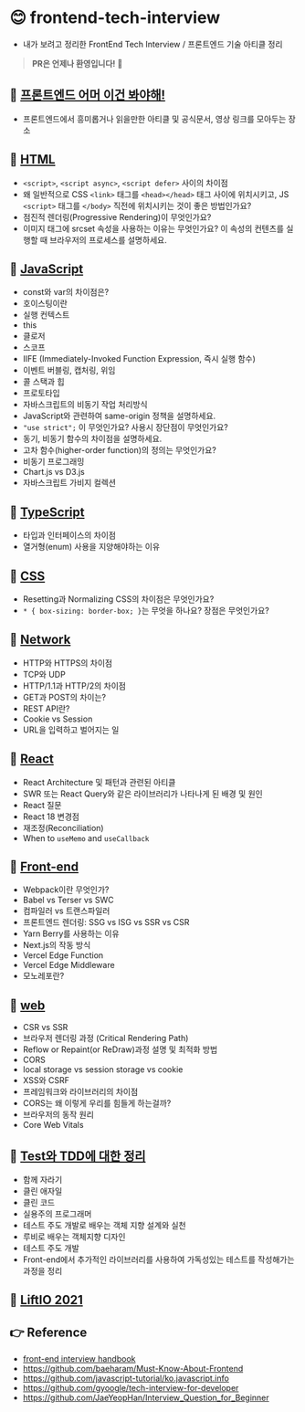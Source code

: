 # 😊 frontend-tech-interview
- 내가 보려고 정리한 FrontEnd Tech Interview / 프론트엔드 기술 아티클 정리

> **PR은 언제나 환영입니다! 🎉**

## 🍭 [프론트엔드 어머 이건 봐야해!](https://saseungmin.github.io/frontend-tech-interview/docs/article)
- 프론트엔드에서 흥미롭거나 읽을만한 아티클 및 공식문서, 영상 링크를 모아두는 장소

## 🍭 [HTML](https://saseungmin.github.io/frontend-tech-interview/docs/html)
- `<script>`, `<script async>`, `<script defer>` 사이의 차이점
- 왜 일반적으로 CSS `<link>` 태그를 `<head></head>` 태그 사이에 위치시키고, JS `<script>` 태그를 `</body>` 직전에 위치시키는 것이 좋은 방법인가요?
- 점진적 렌더링(Progressive Rendering)이 무엇인가요?
- 이미지 태그에 srcset 속성을 사용하는 이유는 무엇인가요? 이 속성의 컨텐츠를 실행할 때 브라우저의 프로세스를 설명하세요.

## 🍭 [JavaScript](https://saseungmin.github.io/frontend-tech-interview/docs/javascript)
- const와 var의 차이점은?
- 호이스팅이란
- 실행 컨텍스트
- this
- 클로저
- 스코프
- IIFE (Immediately-Invoked Function Expression, 즉시 실행 함수)
- 이벤트 버블링, 캡처링, 위임
- 콜 스택과 힙
- 프로토타입
- 자바스크립트의 비동기 작업 처리방식
- JavaScript와 관련하여 same-origin 정책을 설명하세요.
- `"use strict";` 이 무엇인가요? 사용시 장단점이 무엇인가요?
- 동기, 비동기 함수의 차이점을 설명하세요.
- 고차 함수(higher-order function)의 정의는 무엇인가요?
- 비동기 프로그래밍
- Chart.js vs D3.js
- 자바스크립트 가비지 컬렉션

## 🍭 [TypeScript](https://saseungmin.github.io/frontend-tech-interview/docs/typescript)
- 타입과 인터페이스의 차이점
- 열거형(enum) 사용을 지양해야하는 이유

## 🍭 [CSS](https://saseungmin.github.io/frontend-tech-interview/docs/css)
- Resetting과 Normalizing CSS의 차이점은 무엇인가요?
- `* { box-sizing: border-box; }`는 무엇을 하나요? 장점은 무엇인가요?

## 🍭 [Network](https://saseungmin.github.io/frontend-tech-interview/docs/network)
- HTTP와 HTTPS의 차이점
- TCP와 UDP
- HTTP/1.1과 HTTP/2의 차이점
- GET과 POST의 차이는?
- REST API란?
- Cookie vs Session
- URL을 입력하고 벌어지는 일

## 🍭 [React](https://saseungmin.github.io/frontend-tech-interview/docs/react)
- React Architecture 및 패턴과 관련된 아티클
- SWR 또는 React Query와 같은 라이브러리가 나타나게 된 배경 및 원인
- React 질문
- React 18 변경점
- 재조정(Reconciliation)
- When to `useMemo` and `useCallback`

## 🍭 [Front-end](https://saseungmin.github.io/frontend-tech-interview/docs/front-end)
- Webpack이란 무엇인가?
- Babel vs Terser vs SWC
- 컴파일러 vs 트랜스파일러
- 프론트엔드 렌더링: SSG vs ISG vs SSR vs CSR
- Yarn Berry를 사용하는 이유
- Next.js의 작동 방식
- Vercel Edge Function
- Vercel Edge Middleware
- 모노레포란?

## 🍭 [web](https://saseungmin.github.io/frontend-tech-interview/docs/web)
- CSR vs SSR
- 브라우저 렌더링 과정 (Critical Rendering Path)
- Reflow or Repaint(or ReDraw)과정 설명 및 최적화 방법
- CORS
- local storage vs session storage vs cookie
- XSS와 CSRF
- 프레임워크와 라이브러리의 차이점
- CORS는 왜 이렇게 우리를 힘들게 하는걸까?
- 브라우저의 동작 원리
- Core Web Vitals

## 🍭 [Test와 TDD에 대한 정리](https://saseungmin.github.io/frontend-tech-interview/docs/TestAndTDD)
- 함께 자라기
- 클린 애자일
- 클린 코드
- 실용주의 프로그래머
- 테스트 주도 개발로 배우는 객체 지향 설계와 실천
- 루비로 배우는 객체지향 디자인
- 테스트 주도 개발
- Front-end에서 추가적인 라이브러리를 사용하여 가독성있는 테스트를 작성해가는 과정을 정리

## 🍭 [LiftIO 2021](https://saseungmin.github.io/frontend-tech-interview/docs/liftIO-2021)


## 👉 Reference
- [front-end interview handbook](https://github.com/yangshun/front-end-interview-handbook)
- https://github.com/baeharam/Must-Know-About-Frontend
- https://github.com/javascript-tutorial/ko.javascript.info
- https://github.com/gyoogle/tech-interview-for-developer
- https://github.com/JaeYeopHan/Interview_Question_for_Beginner
